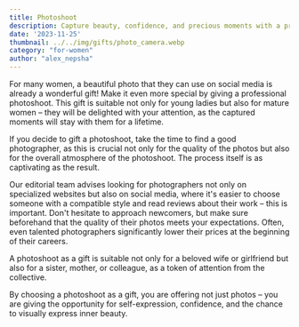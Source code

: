 ```yaml
---
title: Photoshoot
description: Capture beauty, confidence, and precious moments with a professional photoshoot.
date: '2023-11-25'
thumbnail: ../../img/gifts/photo_camera.webp
category: "for-women"
author: "alex_nepsha"
---
```


For many women, a beautiful photo that they can use on social media is already a wonderful gift! Make it even more
special by giving a professional photoshoot. This gift is suitable not only for young ladies but also for mature women –
they will be delighted with your attention, as the captured moments will stay with them for a lifetime.

If you decide to gift a photoshoot, take the time to find a good photographer, as this is crucial not only for the
quality of the photos but also for the overall atmosphere of the photoshoot. The process itself is as captivating as the
result.

Our editorial team advises looking for photographers not only on specialized websites but also on social media, where
it's easier to choose someone with a compatible style and read reviews about their work – this is important. Don't
hesitate to approach newcomers, but make sure beforehand that the quality of their photos meets your expectations.
Often, even talented photographers significantly lower their prices at the beginning of their careers.

A photoshoot as a gift is suitable not only for a beloved wife or girlfriend but also for a sister, mother, or
colleague, as a token of attention from the collective.

By choosing a photoshoot as a gift, you are offering not just photos – you are giving the opportunity for
self-expression, confidence, and the chance to visually express inner beauty.
